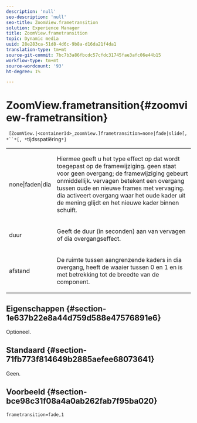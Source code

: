 ```yaml
---
description: 'null'
seo-description: 'null'
seo-title: ZoomView.frametransition
solution: Experience Manager
title: ZoomView.frametransition
topic: Dynamic media
uuid: 28e283ca-51d8-4d6c-9b8a-d16da21f4da1
translation-type: tm+mt
source-git-commit: 7bc7b3a86fbcdc57cfdc31745fae3afc06e44b15
workflow-type: tm+mt
source-wordcount: '93'
ht-degree: 1%

---
```



# ZoomView.frametransition{#zoomview-frametransition}

` [ZoomView.|<containerId>_zoomView.]frametransition=none|fade|slide[, *``*[, *`tijdsspatiëring`*]`

<table id="table_D5992FCFF26046079089652B211BB6C5"> 
 <tbody> 
  <tr> 
   <td colname="col1"> <p> <span class="codeph"> none|faden|dia  </span> </p> </td> 
   <td colname="col2"> <p>Hiermee geeft u het type effect op dat wordt toegepast op de framewijziging. <span class="codeph"> geen  </span> staat voor geen overgang; de framewijziging gebeurt onmiddellijk. <span class="codeph"> vervagen  </span> betekent een overgang tussen oude en nieuwe frames met vervaging. <span class="codeph"> dia  </span> activeert overgang waar het oude kader uit de mening glijdt en het nieuwe kader binnen schuift. </p> </td> 
  </tr> 
  <tr> 
   <td colname="col1"> <p> <span class="codeph"> <span class="varname"> duur  </span> </span> </p> </td> 
   <td colname="col2"> <p>Geeft de duur (in seconden) aan van <span class="codeph"> vervagen </span> of <span class="codeph"> dia </span> overgangseffect. </p> </td> 
  </tr> 
  <tr> 
   <td colname="col1"> <p> <span class="codeph"> <span class="varname"> afstand  </span> </span> </p> </td> 
   <td colname="col2"> <p>De ruimte tussen aangrenzende kaders in <span class="codeph"> dia </span> overgang, heeft de waaier tussen <span class="codeph"> 0 </span> en <span class="codeph"> 1 </span> en is met betrekking tot de breedte van de component. </p> </td> 
  </tr> 
 </tbody> 
</table>

## Eigenschappen {#section-1e637b22e8a44d759d588e47576891e6}

Optioneel.

## Standaard {#section-71fb773f814649b2885aefee68073641}

Geen.

## Voorbeeld {#section-bce98c31f08a4a0ab262fab7f95ba020}

`frametransition=fade,1`
